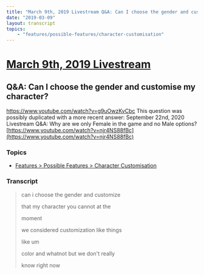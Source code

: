 ```yaml
---
title: "March 9th, 2019 Livestream Q&A: Can I choose the gender and customise my character?"
date: "2019-03-09"
layout: transcript
topics:
    - "features/possible-features/character-customisation"
---
```

# [March 9th, 2019 Livestream](../2019-03-09.md)
## Q&A: Can I choose the gender and customise my character?
https://www.youtube.com/watch?v=g9uOwzKvCbc
This question was possibly duplicated with a more recent answer: September 22nd, 2020 Livestream Q&A: Why are we only Female in the game and no Male options? [https://www.youtube.com/watch?v=njr4NS88fBc](https://www.youtube.com/watch?v=njr4NS88fBc)


### Topics
* [Features > Possible Features > Character Customisation](../topics/features/possible-features/character-customisation.md)

### Transcript

> can i choose the gender and customize
>
> that my character you cannot at the
>
> moment
>
> we considered customization like things
>
> like um
>
> color and whatnot but we don't really
>
> know right now
